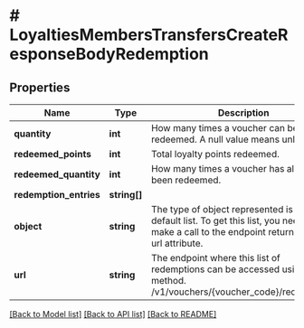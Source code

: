 # # LoyaltiesMembersTransfersCreateResponseBodyRedemption

## Properties

Name | Type | Description | Notes
------------ | ------------- | ------------- | -------------
**quantity** | **int** | How many times a voucher can be redeemed. A null value means unlimited. |
**redeemed_points** | **int** | Total loyalty points redeemed. | [optional]
**redeemed_quantity** | **int** | How many times a voucher has already been redeemed. | [optional]
**redemption_entries** | **string[]** |  | [optional]
**object** | **string** | The type of object represented is by default list. To get this list, you need to make a call to the endpoint returned in the url attribute. | [optional] [default to 'list']
**url** | **string** | The endpoint where this list of redemptions can be accessed using a GET method. /v1/vouchers/{voucher_code}/redemptions | [optional]

[[Back to Model list]](../../README.md#models) [[Back to API list]](../../README.md#endpoints) [[Back to README]](../../README.md)
